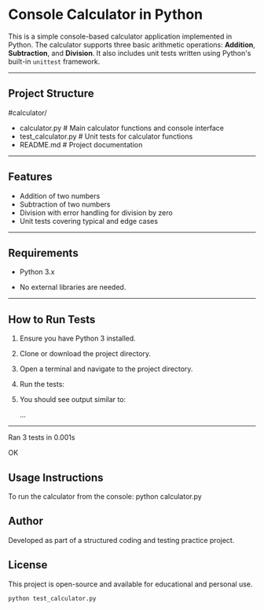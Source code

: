 # Console Calculator in Python

This is a simple console-based calculator application implemented in Python. The calculator supports three basic arithmetic operations: **Addition**, **Subtraction**, and **Division**. 
It also includes unit tests written using Python's built-in `unittest` framework.

---

## Project Structure


#calculator/
- calculator.py # Main calculator functions and console interface
- test_calculator.py # Unit tests for calculator functions
- README.md # Project documentation

---

## Features

- Addition of two numbers
- Subtraction of two numbers
- Division with error handling for division by zero
- Unit tests covering typical and edge cases
---

## Requirements

- Python 3.x

- No external libraries are needed.

---

## How to Run Tests

1. Ensure you have Python 3 installed.
2. Clone or download the project directory.
3. Open a terminal and navigate to the project directory.
4. Run the tests:
5. You should see output similar to:

   ...
----------------------------------------------------------------------
Ran 3 tests in 0.001s

OK

## Usage Instructions
To run the calculator from the console:
   python calculator.py

## Author
Developed as part of a structured coding and testing practice project.


## License
This project is open-source and available for educational and personal use.


```bash
python test_calculator.py


